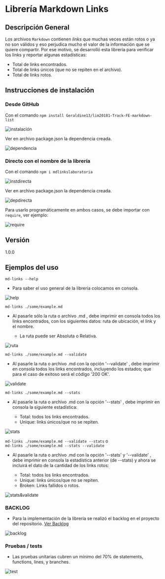 # Librería Markdown Links


## Descripción General

Los archivos `Markdown` contienen _links_ que muchas veces están rotos o ya no son 
válidos y eso perjudica mucho el valor de la información que se quiere compartir.
Por ese motivo, se desarrolló esta librería para verificar los links y reportar
algunas estadísticas:

- Total de links encontrados.
- Total de links únicos (que no se repiten en el archivo).
- Total de links rotos.

## Instrucciones de instalación

### Desde GitHub

Con el comando `npm install Geraldine13/lim20181-Track-FE-markdown-list`

![instalación](https://s15.postimg.cc/5vfotzvhn/instalaci_n.png)

Ver en archivo package.json la dependencia creada.

![dependencia](https://s15.postimg.cc/u88mlqqcr/Dependencia.png)

### Directo con el nombre de la librería

Con el comando `npm i mdlinkslaboratoria`

![instdirecta](https://s15.postimg.cc/uz1crosrv/instdirect.png)

Ver en archivo package.json la dependencia creada.

![depdirecta](https://s15.postimg.cc/tjzs2z74b/depdirect.png)

Para usarlo programáticamente en ambos casos, se debe importar con `require`, ver ejemplo:

![require](https://s15.postimg.cc/owybepw7v/require.png)

## Versión

1.0.0


## Ejemplos del uso

`md-links --help`
- Para saber el uso general de la librería colocamos en consola.

![help](https://s15.postimg.cc/5k2tufm9n/help.png)

`md-links ./some/example.md`
- Al pasarle sólo la ruta o archivo .md , debe imprimir en consola todos los links encontrados, con los siguientes datos: ruta de ubicación, el link y el nombre.

  * La ruta puede ser Absoluta o Relativa.

![ruta](https://s15.postimg.cc/9uhhqgu23/ruta.png)

`md-links ./some/example.md --validate`
- Al pasarle la ruta o archivo .md con la opción '--validate' , debe imprimir en consola todos los links encontrados, incluyendo los estados; que para el caso de exitoso será el código '200 OK'.

![validate](https://s15.postimg.cc/ehnjs6zej/validate.png)

`md-links ./some/example.md --stats`
- Al pasarle la ruta o archivo .md con la opción '--stats' , debe imprimir en consola la siguiente estadística:

  * Total: todos los links encontrados.
  * Unique: links únicos/que no se repiten. 


![stats](https://s15.postimg.cc/d3vwwi2ln/stats.png)

`md-links ./some/example.md --validate --stats` o  
`md-links ./some/example.md --stats --validate`
- Al pasarle la ruta o archivo .md con la opción '--stats' y '--validate' , debe imprimir en consola la estadística anterior (de --stats) y ahora se incluirá el dato de la cantidad de los links rotos:

  * Total: todos los links encontrados.
  * Unique: links únicos/que no se repiten. 
  * Broken: Links fallidos o rotos.

![stats&validate](https://s15.postimg.cc/l9dyv419n/statsyvalidate.png)

### BACKLOG

- Para la implementación de la librería se realizó el backlog en el proyecto del repositorio. [Ver Backlog](https://github.com/Geraldine13/lim20181-Track-FE-markdown-list/projects/1)

![backlog](https://s15.postimg.cc/hsgi5pc3v/backlog.png)

### Pruebas / tests

- Las pruebas unitarias cubren un mínimo del 70% de statements, functions,
      lines, y branches.

![test](https://s15.postimg.cc/nfcv379hn/test.png)